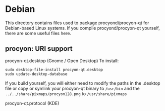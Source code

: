 
Debian
====================
This directory contains files used to package procyond/procyon-qt
for Debian-based Linux systems. If you compile procyond/procyon-qt yourself, there are some useful files here.

## procyon: URI support ##


procyon-qt.desktop  (Gnome / Open Desktop)
To install:

	sudo desktop-file-install procyon-qt.desktop
	sudo update-desktop-database

If you build yourself, you will either need to modify the paths in
the .desktop file or copy or symlink your procyon-qt binary to `/usr/bin`
and the `../../share/pixmaps/procyon128.png` to `/usr/share/pixmaps`

procyon-qt.protocol (KDE)

